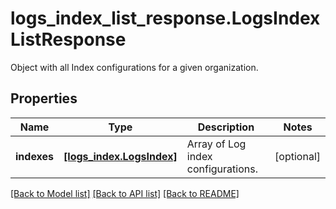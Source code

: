 # logs_index_list_response.LogsIndexListResponse

Object with all Index configurations for a given organization.
## Properties
Name | Type | Description | Notes
------------ | ------------- | ------------- | -------------
**indexes** | [**[logs_index.LogsIndex]**](LogsIndex.md) | Array of Log index configurations. | [optional] 

[[Back to Model list]](README.md#documentation-for-models) [[Back to API list]](README.md#documentation-for-api-endpoints) [[Back to README]](README.md)


